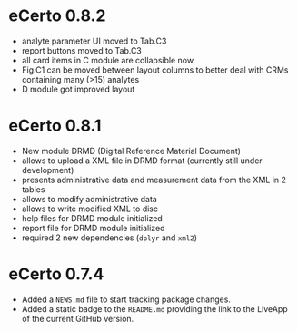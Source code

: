 # eCerto 0.8.2

* analyte parameter UI moved to Tab.C3
* report buttons moved to Tab.C3
* all card items in C module are collapsible now
* Fig.C1 can be moved between layout columns to better deal with CRMs containing many (>15) analytes
* D module got improved layout

# eCerto 0.8.1

* New module DRMD (Digital Reference Material Document)
* allows to upload a XML file in DRMD format (currently still under development)
* presents administrative data and measurement data from the XML in 2 tables
* allows to modify administrative data
* allows to write modified XML to disc
* help files for DRMD module initialized
* report file for DRMD module initialized
* required 2 new dependencies (`dplyr` and `xml2`)

# eCerto 0.7.4

* Added a `NEWS.md` file to start tracking package changes.
* Added a static badge to the `README.md` providing the link to the LiveApp 
  of the current GitHub version.
